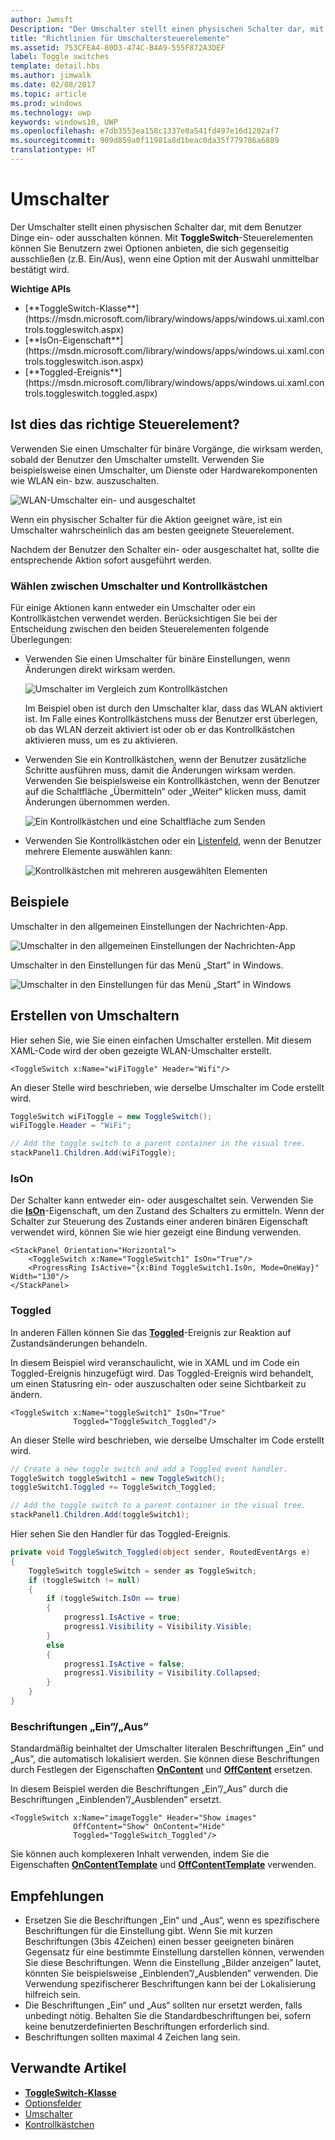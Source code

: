 ```yaml
---
author: Jwmsft
Description: "Der Umschalter stellt einen physischen Schalter dar, mit dem Benutzer Dinge ein- oder ausschalten können."
title: "Richtlinien für Umschaltersteuerelemente"
ms.assetid: 753CFEA4-80D3-474C-B4A9-555F872A3DEF
label: Toggle switches
template: detail.hbs
ms.author: jimwalk
ms.date: 02/08/2017
ms.topic: article
ms.prod: windows
ms.technology: uwp
keywords: windows10, UWP
ms.openlocfilehash: e7db3553ea158c1337e0a541fd497e16d1202af7
ms.sourcegitcommit: 909d859a0f11981a8d1beac0da35f779786a6889
translationtype: HT
---
```

# <a name="toggle-switches"></a>Umschalter
<link rel="stylesheet" href="https://az835927.vo.msecnd.net/sites/uwp/Resources/css/custom.css"> 


Der Umschalter stellt einen physischen Schalter dar, mit dem Benutzer Dinge ein- oder ausschalten können. Mit **ToggleSwitch**-Steuerelementen können Sie Benutzern zwei Optionen anbieten, die sich gegenseitig ausschließen (z.B. Ein/Aus), wenn eine Option mit der Auswahl unmittelbar bestätigt wird.

<div class="important-apis" >
<b>Wichtige APIs</b><br/>
<ul>
<li>[**ToggleSwitch-Klasse**](https://msdn.microsoft.com/library/windows/apps/windows.ui.xaml.controls.toggleswitch.aspx)</li>
<li>[**IsOn-Eigenschaft**](https://msdn.microsoft.com/library/windows/apps/windows.ui.xaml.controls.toggleswitch.ison.aspx)</li>
<li>[**Toggled-Ereignis**](https://msdn.microsoft.com/library/windows/apps/windows.ui.xaml.controls.toggleswitch.toggled.aspx)</li>
</ul>
</div>

## <a name="is-this-the-right-control"></a>Ist dies das richtige Steuerelement?

Verwenden Sie einen Umschalter für binäre Vorgänge, die wirksam werden, sobald der Benutzer den Umschalter umstellt. Verwenden Sie beispielsweise einen Umschalter, um Dienste oder Hardwarekomponenten wie WLAN ein- bzw. auszuschalten.

![WLAN-Umschalter ein- und ausgeschaltet](images/toggleswitches01.png)

Wenn ein physischer Schalter für die Aktion geeignet wäre, ist ein Umschalter wahrscheinlich das am besten geeignete Steuerelement.

Nachdem der Benutzer den Schalter ein- oder ausgeschaltet hat, sollte die entsprechende Aktion sofort ausgeführt werden.

### <a name="choosing-between-toggle-switch-and-check-box"></a>Wählen zwischen Umschalter und Kontrollkästchen

Für einige Aktionen kann entweder ein Umschalter oder ein Kontrollkästchen verwendet werden. Berücksichtigen Sie bei der Entscheidung zwischen den beiden Steuerelementen folgende Überlegungen:

-   Verwenden Sie einen Umschalter für binäre Einstellungen, wenn Änderungen direkt wirksam werden.

    ![Umschalter im Vergleich zum Kontrollkästchen](images/toggleswitches02.png)

    Im Beispiel oben ist durch den Umschalter klar, dass das WLAN aktiviert ist. Im Falle eines Kontrollkästchens muss der Benutzer erst überlegen, ob das WLAN derzeit aktiviert ist oder ob er das Kontrollkästchen aktivieren muss, um es zu aktivieren.

-   Verwenden Sie ein Kontrollkästchen, wenn der Benutzer zusätzliche Schritte ausführen muss, damit die Änderungen wirksam werden. Verwenden Sie beispielsweise ein Kontrollkästchen, wenn der Benutzer auf die Schaltfläche „Übermitteln“ oder „Weiter“ klicken muss, damit Änderungen übernommen werden.

    ![Ein Kontrollkästchen und eine Schaltfläche zum Senden](images/submitcheckbox.png)

-   Verwenden Sie Kontrollkästchen oder ein [Listenfeld](lists.md), wenn der Benutzer mehrere Elemente auswählen kann:

    ![Kontrollkästchen mit mehreren ausgewählten Elementen](images/guidelines_and_checklist_for_toggle_switches_checkbox_multi_select.png)

## <a name="examples"></a>Beispiele

Umschalter in den allgemeinen Einstellungen der Nachrichten-App.

![Umschalter in den allgemeinen Einstellungen der Nachrichten-App](images/control-examples/toggle-switch-news.png)

Umschalter in den Einstellungen für das Menü „Start” in Windows.

![Umschalter in den Einstellungen für das Menü „Start” in Windows](images/control-examples/toggle-switch-start-settings.png)

## <a name="create-a-toggle-switch"></a>Erstellen von Umschaltern

Hier sehen Sie, wie Sie einen einfachen Umschalter erstellen. Mit diesem XAML-Code wird der oben gezeigte WLAN-Umschalter erstellt.

```xaml
<ToggleSwitch x:Name="wiFiToggle" Header="Wifi"/>
```
An dieser Stelle wird beschrieben, wie derselbe Umschalter im Code erstellt wird.

```csharp
ToggleSwitch wiFiToggle = new ToggleSwitch();
wiFiToggle.Header = "WiFi";

// Add the toggle switch to a parent container in the visual tree.
stackPanel1.Children.Add(wiFiToggle);
```

### <a name="ison"></a>IsOn

Der Schalter kann entweder ein- oder ausgeschaltet sein. Verwenden Sie die [**IsOn**](https://msdn.microsoft.com/library/windows/apps/windows.ui.xaml.controls.toggleswitch.ison.aspx)-Eigenschaft, um den Zustand des Schalters zu ermitteln. Wenn der Schalter zur Steuerung des Zustands einer anderen binären Eigenschaft verwendet wird, können Sie wie hier gezeigt eine Bindung verwenden.

```
<StackPanel Orientation="Horizontal">
    <ToggleSwitch x:Name="ToggleSwitch1" IsOn="True"/>
    <ProgressRing IsActive="{x:Bind ToggleSwitch1.IsOn, Mode=OneWay}" Width="130"/>
</StackPanel>
```

### <a name="toggled"></a>Toggled

In anderen Fällen können Sie das [**Toggled**](https://msdn.microsoft.com/library/windows/apps/windows.ui.xaml.controls.toggleswitch.toggled.aspx)-Ereignis zur Reaktion auf Zustandsänderungen behandeln.

In diesem Beispiel wird veranschaulicht, wie in XAML und im Code ein Toggled-Ereignis hinzugefügt wird. Das Toggled-Ereignis wird behandelt, um einen Statusring ein- oder auszuschalten oder seine Sichtbarkeit zu ändern.

```xaml
<ToggleSwitch x:Name="toggleSwitch1" IsOn="True" 
              Toggled="ToggleSwitch_Toggled"/>
```

An dieser Stelle wird beschrieben, wie derselbe Umschalter im Code erstellt wird.

```csharp
// Create a new toggle switch and add a Toggled event handler.
ToggleSwitch toggleSwitch1 = new ToggleSwitch();
toggleSwitch1.Toggled += ToggleSwitch_Toggled;

// Add the toggle switch to a parent container in the visual tree.
stackPanel1.Children.Add(toggleSwitch1);
```

Hier sehen Sie den Handler für das Toggled-Ereignis.

```csharp
private void ToggleSwitch_Toggled(object sender, RoutedEventArgs e)
{
    ToggleSwitch toggleSwitch = sender as ToggleSwitch;
    if (toggleSwitch != null)
    {
        if (toggleSwitch.IsOn == true)
        {
            progress1.IsActive = true;
            progress1.Visibility = Visibility.Visible;
        }
        else
        {
            progress1.IsActive = false;
            progress1.Visibility = Visibility.Collapsed;
        }
    }
}
```

### <a name="onoff-labels"></a>Beschriftungen „Ein”/„Aus”

Standardmäßig beinhaltet der Umschalter literalen Beschriftungen „Ein” und „Aus”, die automatisch lokalisiert werden. Sie können diese Beschriftungen durch Festlegen der Eigenschaften [**OnContent**](https://msdn.microsoft.com/library/windows/apps/windows.ui.xaml.controls.toggleswitch.oncontent.aspx) und [**OffContent**](https://msdn.microsoft.com/library/windows/apps/windows.ui.xaml.controls.toggleswitch.offcontent.aspx) ersetzen.

In diesem Beispiel werden die Beschriftungen „Ein”/„Aus” durch die Beschriftungen „Einblenden”/„Ausblenden” ersetzt.  

```xaml
<ToggleSwitch x:Name="imageToggle" Header="Show images"
              OffContent="Show" OnContent="Hide" 
              Toggled="ToggleSwitch_Toggled"/>
```

Sie können auch komplexeren Inhalt verwenden, indem Sie die Eigenschaften [**OnContentTemplate**](https://msdn.microsoft.com/library/windows/apps/windows.ui.xaml.controls.toggleswitch.oncontenttemplate.aspx) und [**OffContentTemplate**](https://msdn.microsoft.com/library/windows/apps/windows.ui.xaml.controls.toggleswitch.offcontenttemplate.aspx) verwenden.

## <a name="recommendations"></a>Empfehlungen

-   Ersetzen Sie die Beschriftungen „Ein“ und „Aus“, wenn es spezifischere Beschriftungen für die Einstellung gibt. Wenn Sie mit kurzen Beschriftungen (3bis 4Zeichen) einen besser geeigneten binären Gegensatz für eine bestimmte Einstellung darstellen können, verwenden Sie diese Beschriftungen. Wenn die Einstellung „Bilder anzeigen” lautet, könnten Sie beispielsweise „Einblenden”/„Ausblenden” verwenden. Die Verwendung spezifischerer Beschriftungen kann bei der Lokalisierung hilfreich sein.
-   Die Beschriftungen „Ein“ und „Aus“ sollten nur ersetzt werden, falls unbedingt nötig. Behalten Sie die Standardbeschriftungen bei, sofern keine benutzerdefinierten Beschriftungen erforderlich sind.
-   Beschriftungen sollten maximal 4 Zeichen lang sein.

## <a name="related-articles"></a>Verwandte Artikel

- [**ToggleSwitch-Klasse**](https://msdn.microsoft.com/library/windows/apps/hh701411)
- [Optionsfelder](radio-button.md)
- [Umschalter](toggles.md)
- [Kontrollkästchen](checkbox.md)